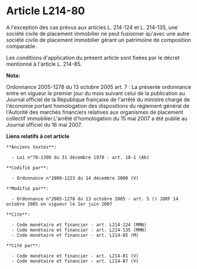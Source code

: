 # Article L214-80

A l'exception des cas prévus aux articles L. 214-124 et L. 214-135, une société civile de placement immobilier ne peut
fusionner qu'avec une autre société civile de placement immobilier gérant un patrimoine de composition comparable.

Les conditions d'application du présent article sont fixées par le décret mentionné à l'article L. 214-85.

**Nota:**

Ordonnance 2005-1278 du 13 octobre 2005 art. 7 : La présente ordonnance entre en vigueur le premier jour du mois suivant
celui de la publication au Journal officiel de la République française de l'arrêté du ministre chargé de l'économie portant
homologation des dispositions du règlement général de l'Autorité des marchés financiers relatives aux organismes de placement
collectif immobilier.L'arrêté d'homologation du 15 mai 2007 a été publié au Journal officiel du 16 mai 2007.

**Liens relatifs à cet article**

	**Anciens textes**:

	  - Loi n°70-1300 du 31 décembre 1970 - art. 18-1 (Ab)

	**Codifié par**:

	  - Ordonnance n°2000-1223 du 14 décembre 2000 (V)

	**Modifié par**:

	  - Ordonnance n°2005-1278 du 13 octobre 2005 - art. 5 () JORF 14 octobre 2005 en vigueur le 1er juin 2007

	**Cite**:

	  - Code monétaire et financier - art. L214-124 (MMN)
	  - Code monétaire et financier - art. L214-135 (MMN)
	  - Code monétaire et financier - art. L214-85 (M)

	**Cité par**:

	  - Code monétaire et financier - art. L214-81 (V)
	  - Code monétaire et financier - art. L214-87 (V)
